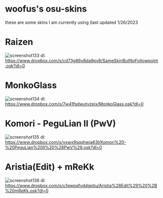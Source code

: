 # woofus's osu-skins
these are some skins I am currently using (last updated 1/26/2023



# Raizen
![screenshot133](https://user-images.githubusercontent.com/49347596/215302594-b82d349c-92fb-406e-a42f-b866a550c94c.jpg)
dl: https://www.dropbox.com/s/cd73g86v8da9pv8/SameSkinButNoFollowpoint.osk?dl=0

# MonkoGlass
![screenshot134](https://user-images.githubusercontent.com/49347596/215302718-df2d87a2-95be-443f-bee2-8409dbeec1ac.jpg)
dl: https://www.dropbox.com/s/7w41fsdwutvzejx/MonkoGlass.osk?dl=0

# Komori - PeguLian II (PwV)
![screenshot135](https://user-images.githubusercontent.com/49347596/215302835-ff70c5d2-4ce3-48f3-99c3-d8fa6f07b1c2.jpg)
dl: https://www.dropbox.com/s/vxwx9sqshwja63l/Komori%20-%20PeguLian%20II%20%28PwV%29.osk?dl=0

# Aristia(Edit) + mReKk
![screenshot136](https://user-images.githubusercontent.com/49347596/215302955-dc663302-6d83-4c97-888b-4fa8f7ad601b.jpg)
dl: https://www.dropbox.com/s/u1qwpqfyddgptiu/Aristia%28Edit%29%20%2B%20mReKk.osk?dl=0
